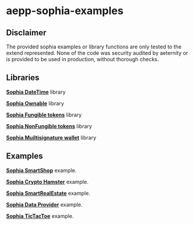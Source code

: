 # aepp-sophia-examples

## Disclaimer

The provided sophia examples or library functions are only tested to the extend represented. None of the code was security audited by aeternity or is provided to be used in production, without thorough checks.

## Libraries
[**Sophia DateTime**](/libraries/DateTime/README.md) library

[**Sophia Ownable**](/libraries/Ownable/README.md) library

[**Sophia Fungible tokens**](/libraries/FungibleToken/README.md) library

[**Sophia NonFungible tokens**](/libraries/NonFungibleToken/README.md) library

[**Sophia Muiltisignature wallet**](/libraries/MultisignatureWallet/README.md) library


## Examples
[**Sophia SmartShop**](/examples/SmartShop/README.md) example.

[**Sophia Crypto Hamster**](/examples/CryptoHamster/README.md) example.

[**Sophia SmartRealEstate**](/examples/SmartRealEstate/README.md) example.

[**Sophia Data Provider**](/examples/SmartDataProvider/README.md) example.

[**Sophia TicTacToe**](/examples/TicTacToe/README.md) example.
